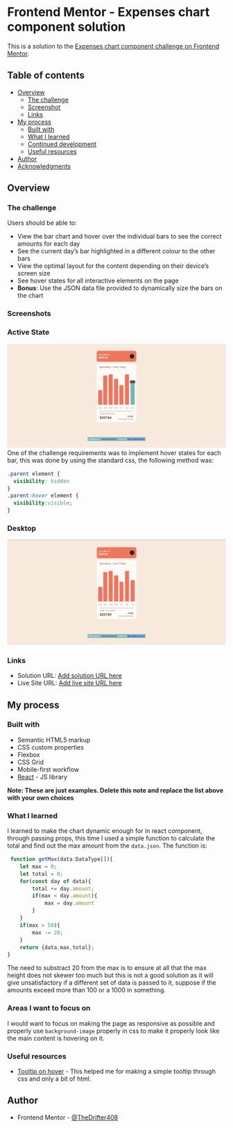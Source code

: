 # Frontend Mentor - Expenses chart component solution

This is a solution to the [Expenses chart component challenge on Frontend Mentor](https://www.frontendmentor.io/challenges/expenses-chart-component-e7yJBUdjwt). 
## Table of contents

- [Overview](#overview)
  - [The challenge](#the-challenge)
  - [Screenshot](#screenshot)
  - [Links](#links)
- [My process](#my-process)
  - [Built with](#built-with)
  - [What I learned](#what-i-learned)
  - [Continued development](#continued-development)
  - [Useful resources](#useful-resources)
- [Author](#author)
- [Acknowledgments](#acknowledgments)

## Overview

### The challenge

Users should be able to:

- View the bar chart and hover over the individual bars to see the correct amounts for each day
- See the current day’s bar highlighted in a different colour to the other bars
- View the optimal layout for the content depending on their device’s screen size
- See hover states for all interactive elements on the page
- **Bonus**: Use the JSON data file provided to dynamically size the bars on the chart

### Screenshots

### Active State

![Active State](screenshots/active-states.png)
One of the challenge requirements was to implement hover states for each bar, this was done by using the standard css, the following method was:
```css
.parent element {
  visibility: hidden
}
.parent:hover element {
  visibility:visible;
}
```
### Desktop
![Deskstop state](screenshots/desktop-image.png)



### Links

- Solution URL: [Add solution URL here](https://your-solution-url.com)
- Live Site URL: [Add live site URL here](https://your-live-site-url.com)

## My process

### Built with

- Semantic HTML5 markup
- CSS custom properties
- Flexbox
- CSS Grid
- Mobile-first workflow
- [React](https://reactjs.org/) - JS library

**Note: These are just examples. Delete this note and replace the list above with your own choices**

### What I learned

I learned to make the chart dynamic enough for in react component, through passing props, this time I used a simple function to calculate the total and find out the max amount from the `data.json`. The function is:
```js
 function getMax(data:DataType[]){
    let max = 0;
    let total = 0;
    for(const day of data){
        total += day.amount;
        if(max < day.amount){
            max = day.amount
        }
    }
    if(max > 50){
        max -= 20;
    }
    return {data,max,total};
}
```
The need to substract 20 from the max is to ensure at all that the max height does not skewer too much but this is not a good solution as it will give unsatisfactory if a different set of data is passed to it, suppose if the amounts exceed more than 100 or a 1000 in something.

### Areas I want to focus on
I would want to focus on making the page as responsive as possible and properly use `background-image` properly in css to make it properly look like the main content is hovering on it.


### Useful resources

- [Tooltip on hover](https://www.youtube.com/watch?v=UW5K0czLisc) - This helped me for making a simple tooltip through css and only a bit of html.

## Author

- Frontend Mentor - [@TheDrifter408](https://www.frontendmentor.io/profile/TheDrifter408)
